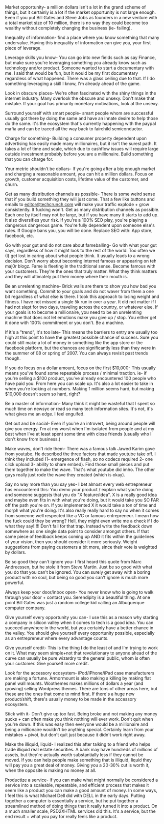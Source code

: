 Market opportunity- a million dollars isn't a lot in the grand scheme of things, but it certainly is a lot if the market opportunity is not large enough. Even if you put Bill Gates and Steve Jobs as founders in a new venture with a total market size of 10 million, there is no way they could become too wealthy without completely changing the business (ie- failing).

Inequality of information- find a place where you know something that many undervalue. Having this inequality of information can give you, your first piece of leverage.

Leverage skills you know- You can go into new fields such as say Finance, but make sure you're leveraging something you already know such as technology and/or product. Someone wanted to start a documentary with me. I said that would be fun, but it would be my first documentary regardless of what happened. There was a glass ceiling due to that. If I do something leveraging a skill I know, I'm already ahead of the game.

Look in obscure places- We're often fascinated with the shiny things in the internet industry. Many overlook the obscure and unsexy. Don't make that mistake. If your goal has primarily monetary motivations, look at the unsexy.

Surround yourself with smart people- smart people whom are successful usually got there by doing the same and have an innate desire to help those do the same. it's the ecosystem that's currently happening with the paypal mafia and can be traced all the way back to fairchild semiconductor.

Charge for something- Building a consumer property dependent upon advertising has easily made many millionaires, but it isn't the surest path. It takes a lot of time and scale, which due to cashflow issues will require large outside investment probably before you are a millionaire. Build something that you can charge for.

Your metric shouldn't be dollars- If you're going after a big enough market and charging a reasonable amount, you can hit a million dollars. Focus on growth, customer acquisition costs, lifetime value of the customer, and churn.

Get as many distribution channels as possible- There is some weird sense that if you build something they will just come. That a few like buttons and emails to editor@techcrunch.com will make your traffic explode + grow consistently. It fucking won't. Get as many distribution channels as possible. Each one by itself may not be large, but if you have many it starts to add up. It also diversifies your risk. If you're a 100% SEO play, you're playing a dangerous dangerous game. You're fully dependent upon someone else's rules. If Google bans you, you will be done. Replace SEO with: App store, facebook, etc.

Go with your gut and do not care about fameballing- Go with what your gut says, regardless of how it might look to the rest of the world. Too often we (I) get lost in caring about what people think. It usually leads to a wrong decision. Don't worry about becoming internet famous or appearing on teh maj0r blogz. Fame is fleeting in the traditional sense. Become famous with your customers. They're the ones that truly matter. What they think matters and they will ultimately put their money where their mouth is.

Be an unrelenting machine- Brick walls are there to show you how bad you want something. Commit to your goals and do not waver from them a one bit regardless of what else is there. I took this approach to losing weight and fitness. I have not missed a single 5k run in over a year. It did not matter if I had not slept for two days, traveling across the country, or whatever else. If your goals is to become a millionaire, you need to be an unrelenting machine that does not let emotions make you give up / stop. You either get it done with 100% commitment or you don't. Be a machine.

If it's a "trend", it's too late- This means the barriers to entry are usually too high at this point to have the greatest possible chance of success. Sure you could still make a lot of money in something like the app store or the facebook platform, but the chances are significantly less than they were in the summer of 08 or spring of 2007. You can always revisit past trends though.

If you do focus on a dollar amount, focus on the first $10,000- This usually means you've found some repeatable process / minimal traction. ie- if you're selling a $100 product, you've already encountered 100 people who have paid you. From here you can scale up. It's also a lot easier to take in when you're looking at numbers. Making 1 million seems hard, but making $10,000 doesn't seem so hard, right?

Be a master of information- Many think it might be wasteful that I spent so much time on newsyc or read so many tech information sites. It's not, it's what gives me an edge. I feel engulfed.

Get out and be social- Even if you're an introvert, being around people will give you energy. I'm at my worst when I'm isolated from people and at my best when I've at least spent some time with close friends (usually who I don't know from business.)

Make waves, don't ride them- There was a famous talk Jawed Karim gave from youtube. He described the three factors that made youtube take off. I think they included (1- emergence of flash, so no codecs required 2- one click upload 3- ability to share embed). Find those small pieces and put them together to make the wave. That's what youtube did imho. The other guys really just rode the wave they created (which is okay).

Say no way more than you say yes- I bet almost every web entrepreneur has encountered this: You demo your product / explain what you're doing and someone suggests that you do "X feature/idea". X is a really good idea and maybe even fits in with what you're doing, but it would take you SO FAR off the path you're on. If you implemented X it would take a ton of time and morph what you're doing. It's also really really hard to say no when it comes from someone well respected like a VC or famous entrepreneur. I mean how the fuck could they be wrong? Hell, they might even write me a check if I do what they say!!!!! Don't fall for that trap. Instead write the feedback down somewhere as one single data point to consider amongst others. If that same piece of feedback keeps coming up AND it fits within the guidelines of your vision, then you should consider it more seriously. Weight suggestions from paying customers a bit more, since their vote is weighted by dollars.

Be so good they can't ignore you- I first heard this quote from Marc Andreessen, but he stole it from Steve Martin. Just be so good with what you do that you can't be ignored. You can surely get away with a boring product with no soul, but being so good you can't ignore is much more powerful.

Always keep your door/inbox open- You never know who is going to walk through your door + contact you. Serendipity is a beautiful thing. At one point Bill Gates was just a random college kid calling an Albuquerque computer company.

Give yourself every opportunity you can- I use this as a reason why starting a company in silicon valley when it comes to tech is a good idea. You can succeed anywhere in the world, but you certainly have a better chance in the valley. You should give yourself every opportunity possible, especially as an entrepreneur where every advantage counts.

Give yourself credit- This is the thing I do the least of and I'm trying to work on it. What may seem simple+not that revolutionary to anyone ahead of the curve can usually be pure wizardry to the general public, whom is often your customer. Give yourself more credit.

Look for the accessory ecosystem- iPod/iPhone/iPad case manufacturers are making a fortune. Armormount is also making a killing by making flat panel wall mounts. Woothemes makes millions of dollars a year (and growing) selling Wordpress themes. There are tons of other areas here, but these are the ones that come to mind first. If there's a huge new product/shift, there's usually money to be made in the accessory ecosystem.

Stick with it- Don't give up too fast. Being broke and not making any money sucks + can often make you think nothing will ever work. Don't quit when you're down. If this was easy then everyone would be a millionaire and being a millionaire wouldn't be anything special. Certainly learn from your mistakes + pivot, but don't quit just because it didn't work right away.

Make the illiquid, liquid- I realized this after talking to a friend who helps trade illiquid real estate securities. A bank may have hundreds of millions of assets, but they're actually worth substantially less if they cannot be moved. If you can help people make something that is illiquid, liquid they will pay you a great deal of money. Giving you a 20-30% cut is worth it, when the opposite is making no money at all.

Productize a service- If you can make what might normally be considered a service into a scaleable, repeatable, and efficient process that makes it seem like a product you can make a good amount of money. In some ways, I feel this is what Michael Dell did with DELL in the early days. Putting together a computer is essentially a service, but he put together a streamlined method of doing things that it really turned it into a product. On a much smaller scale, PSD2XHTML services did this. It's a service, but the end result + what you pay for really feels like a product.